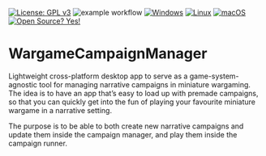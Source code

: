 [![License: GPL v3](https://img.shields.io/badge/License-GPLv3-blue.svg)](https://www.gnu.org/licenses/gpl-3.0)
![example workflow](https://github.com/LimeIcing/WargameCampaignManager/actions/workflows/codeql-analysis.yml/badge.svg)
[![Windows](https://svgshare.com/i/ZhY.svg)](https://svgshare.com/i/ZhY.svg)
[![Linux](https://svgshare.com/i/Zhy.svg)](https://svgshare.com/i/Zhy.svg)
[![macOS](https://svgshare.com/i/ZjP.svg)](https://svgshare.com/i/ZjP.svg)
[![Open Source? Yes!](https://badgen.net/badge/Open%20Source%20%3F/Yes%21/blue?icon=github)](https://github.com/Naereen/badges/)
# WargameCampaignManager

Lightweight cross-platform desktop app to serve as a game-system-agnostic tool for managing narrative campaigns in miniature wargaming. The idea is to have an app that’s easy to load up with premade campaigns, so that you can quickly get into the fun of playing your favourite miniature wargame in a narrative setting.

The purpose is to be able to both create new narrative campaigns and update them inside the campaign manager, and play them inside the campaign runner.

